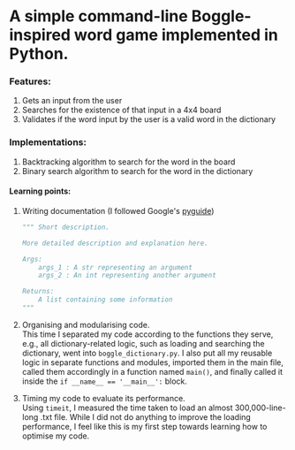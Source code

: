# A simple command-line Boggle-inspired word game implemented in Python.

### Features:

1. Gets an input from the user
2. Searches for the existence of that input in a 4x4 board
3. Validates if the word input by the user is a valid word in the dictionary

### Implementations:

1. Backtracking algorithm to search for the word in the board
2. Binary search algorithm to search for the word in the dictionary

#### Learning points:

1. Writing documentation (I followed Google's [pyguide](http://google.github.io/styleguide/pyguide.html))

   ```py
   """ Short description.

   More detailed description and explanation here.

   Args:
       args_1 : A str representing an argument
       args_2 : An int representing another argument

   Returns:
       A list containing some information
   """
   ```

2. Organising and modularising code.  
   This time I separated my code according to the functions they serve, e.g., all dictionary-related logic, such as loading and searching the dictionary, went into `boggle_dictionary.py`.
   I also put all my reusable logic in separate functions and modules, imported them in the main file, called them accordingly in a function named `main()`, and finally called it inside the `if __name__ == '__main__':` block.
3. Timing my code to evaluate its performance.  
   Using `timeit`, I measured the time taken to load an almost 300,000-line-long .txt file. While I did not do anything to improve the loading performance, I feel like this is my first step towards learning how to optimise my code.
